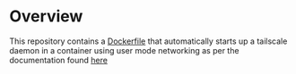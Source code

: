 # Overview

This repository contains a [Dockerfile](./Dockerfile) that automatically starts up a tailscale daemon in a container using user mode networking as per the documentation found [here](https://tailscale.com/kb/1112/userspace-networking/)